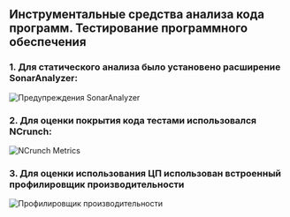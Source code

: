 ## Инструментальные средства анализа кода программ. Тестирование программного обеспечения


### 1. Для статического анализа было установено расширение SonarAnalyzer:
![Предупреждения SonarAnalyzer](https://github.com/user-attachments/assets/11928855-fce7-4f08-b57a-dfeb571b8838)

### 2. Для оценки покрытия кода тестами использовался NCrunch: 
![NCrunch Metrics](https://github.com/user-attachments/assets/f32a5a65-3e2c-4e67-848c-6e7eff15ae22)

### 3. Для оценки использования ЦП использован встроенный профилировщик производительности 
![Профилировщик производительности](https://github.com/user-attachments/assets/12d4bab5-10cc-4306-a7f0-1c2947d16d29)
